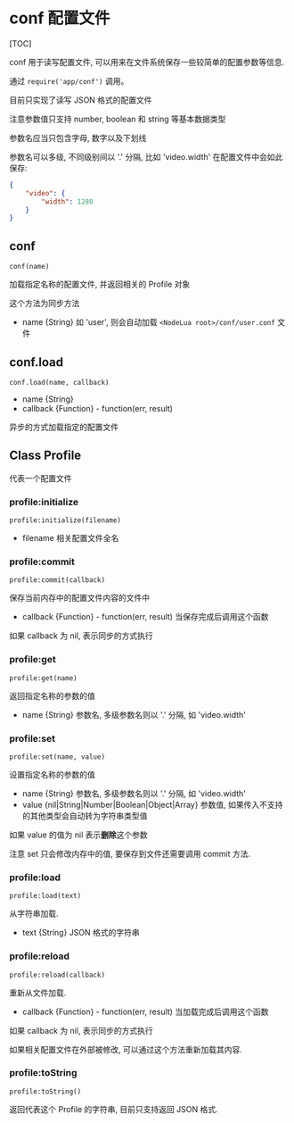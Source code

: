 # conf 配置文件

[TOC]

conf 用于读写配置文件, 可以用来在文件系统保存一些较简单的配置参数等信息.

通过 `require('app/conf')` 调用。

目前只实现了读写 JSON 格式的配置文件

注意参数值只支持 number, boolean 和 string 等基本数据类型

参数名应当只包含字母, 数字以及下划线

参数名可以多级, 不同级别间以 '.' 分隔, 比如 'video.width' 在配置文件中会如此保存:

```json
{
    "video": {
        "width": 1280
    }
}
```

## conf

    conf(name)

加载指定名称的配置文件, 并返回相关的 Profile 对象

这个方法为同步方法

- name {String} 如 'user', 则会自动加载 `<NodeLua root>/conf/user.conf` 文件

## conf.load

    conf.load(name, callback)

- name {String}
- callback {Function} - function(err, result)

异步的方式加载指定的配置文件

## Class Profile

代表一个配置文件

### profile:initialize

    profile:initialize(filename)

- filename 相关配置文件全名

### profile:commit

    profile:commit(callback)

保存当前内存中的配置文件内容的文件中

- callback {Function} - function(err, result) 当保存完成后调用这个函数

如果 callback 为 nil, 表示同步的方式执行

### profile:get

    profile:get(name)

返回指定名称的参数的值

- name {String} 参数名, 多级参数名则以 '.' 分隔, 如 'video.width'

### profile:set

    profile:set(name, value)

设置指定名称的参数的值

- name {String} 参数名, 多级参数名则以 '.' 分隔, 如 'video.width'
- value {nil|String|Number|Boolean|Object|Array} 参数值,
    如果传入不支持的其他类型会自动转为字符串类型值

如果 value 的值为 nil 表示**删除**这个参数

注意 set 只会修改内存中的值, 要保存到文件还需要调用 commit 方法.

### profile:load

    profile:load(text)

从字符串加载.

- text {String} JSON 格式的字符串

### profile:reload

    profile:reload(callback)

重新从文件加载.

- callback {Function} - function(err, result) 当加载完成后调用这个函数

如果 callback 为 nil, 表示同步的方式执行

如果相关配置文件在外部被修改, 可以通过这个方法重新加载其内容.

### profile:toString

    profile:toString()

返回代表这个 Profile 的字符串, 目前只支持返回 JSON 格式.

